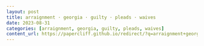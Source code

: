 ```yaml
---
layout: post
title: arraignment · georgia · guilty · pleads · waives
date: 2023-08-31
categories: [arraignment, georgia, guilty, pleads, waives]
content_url: https://papercliff.github.io/redirect/?q=arraignment+georgia+guilty+pleads+waives&tbs=cdr:1,cd_min:8/30/2023,cd_max:9/1/2023
---
```

